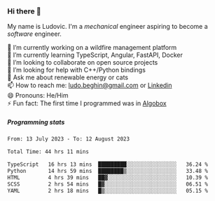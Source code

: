 ### Hi there 👋

My name is Ludovic. I'm a *mechanical* engineer aspiring to become a *software* engineer.

 🔭 I’m currently working on a wildfire management platform<br/>
 🌱 I’m currently learning TypeScript, Angular, FastAPI, Docker<br/>
 👯 I’m looking to collaborate on open source projects<br/>
 🤔 I’m looking for help with C++/Python bindings<br/>
 💬 Ask me about renewable energy or cats<br/>
 📫 How to reach me: ludo.beghin@gmail.com or [Linkedin](https://www.linkedin.com/in/ludovic-beghin/)<br/>
 😄 Pronouns: He/Him<br/>
 ⚡ Fun fact: The first time I programmed was in [Algobox](https://fr.wikipedia.org/wiki/Algobox)<br/>

##### Programming stats
<!--START_SECTION:waka-->

```txt
From: 13 July 2023 - To: 12 August 2023

Total Time: 44 hrs 11 mins

TypeScript   16 hrs 13 mins  █████████░░░░░░░░░░░░░░░░   36.24 %
Python       14 hrs 59 mins  ████████▒░░░░░░░░░░░░░░░░   33.48 %
HTML         4 hrs 39 mins   ██▓░░░░░░░░░░░░░░░░░░░░░░   10.39 %
SCSS         2 hrs 54 mins   █▓░░░░░░░░░░░░░░░░░░░░░░░   06.51 %
YAML         2 hrs 18 mins   █▒░░░░░░░░░░░░░░░░░░░░░░░   05.15 %
```

<!--END_SECTION:waka-->
